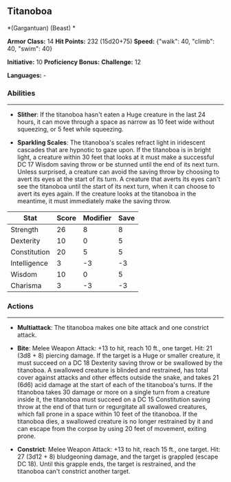 ## Titanoboa
*(Gargantuan) (Beast) *

**Armor Class:** 14
**Hit Points:** 232 (15d20+75)
**Speed:** {"walk": 40, "climb": 40, "swim": 40}

**Initiative:** 10
**Proficiency Bonus:**
**Challenge:** 12

**Languages:** -

### Abilities
 --- 
- **Slither**: If the titanoboa hasn't eaten a Huge creature in the last 24 hours, it can move through a space as narrow as 10 feet wide without squeezing, or 5 feet while squeezing.

- **Sparkling Scales**: The titanoboa's scales refract light in iridescent cascades that are hypnotic to gaze upon. If the titanoboa is in bright light, a creature within 30 feet that looks at it must make a successful DC 17 Wisdom saving throw or be stunned until the end of its next turn. Unless surprised, a creature can avoid the saving throw by choosing to avert its eyes at the start of its turn. A creature that averts its eyes can't see the titanoboa until the start of its next turn, when it can choose to avert its eyes again. If the creature looks at the titanoboa in the meantime, it must immediately make the saving throw.



| Stat | Score | Modifier | Save |
| ---- | ---- | ---- | ---- |
| Strength | 26 | 8 | 8 |
| Dexterity | 10 | 0 | 5 |
| Constitution | 20 | 5 | 5 |
| Intelligence | 3 | -3 | -3 |
| Wisdom | 10 | 0 | 5 |
| Charisma | 3 | -3 | -3 |

### Actions
 --- 
- **Multiattack**: The titanoboa makes one bite attack and one constrict attack.

- **Bite**: Melee Weapon Attack: +13 to hit, reach 10 ft., one target. Hit: 21 (3d8 + 8) piercing damage. If the target is a Huge or smaller creature, it must succeed on a DC 18 Dexterity saving throw or be swallowed by the titanoboa. A swallowed creature is blinded and restrained, has total cover against attacks and other effects outside the snake, and takes 21 (6d6) acid damage at the start of each of the titanoboa's turns. If the titanoboa takes 30 damage or more on a single turn from a creature inside it, the titanoboa must succeed on a DC 15 Constitution saving throw at the end of that turn or regurgitate all swallowed creatures, which fall prone in a space within 10 feet of the titanoboa. If the titanoboa dies, a swallowed creature is no longer restrained by it and can escape from the corpse by using 20 feet of movement, exiting prone.

- **Constrict**: Melee Weapon Attack: +13 to hit, reach 15 ft., one target. Hit: 27 (3d12 + 8) bludgeoning damage, and the target is grappled (escape DC 18). Until this grapple ends, the target is restrained, and the titanoboa can't constrict another target.

